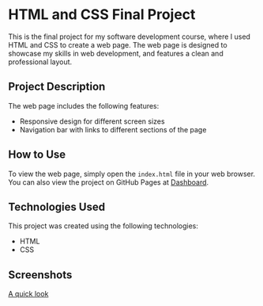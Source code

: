 # HTML and CSS Final Project

This is the final project for my software development course, where I used HTML and CSS to create a web page. The web page is designed to showcase my skills in web development, and features a clean and professional layout.

## Project Description

The web page includes the following features:

- Responsive design for different screen sizes
- Navigation bar with links to different sections of the page

## How to Use

To view the web page, simply open the `index.html` file in your web browser. You can also view the project on GitHub Pages at [Dashboard](https://hu-sawan.github.io/Dashboard/).

## Technologies Used

This project was created using the following technologies:

- HTML
- CSS

## Screenshots

[A quick look](https://ibb.co/fHvxnFm)
